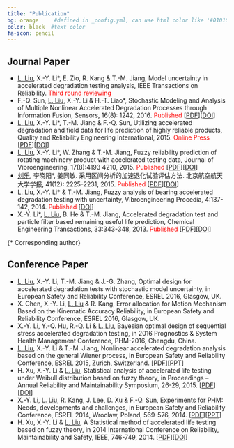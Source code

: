 ```yaml
---
title: "Publication"
bg: orange     #defined in _config.yml, can use html color like '#010101'
color: black  #text color
fa-icon: pencil
---
```


## Journal Paper
- <u>L. Liu</u>, X.-Y. Li*, E. Zio, R. Kang & T.-M. Jiang, Model uncertainty in accelerated degradation testing analysis, IEEE Transactions on Reliability. <font color="#FF0000">Third round reviewing</font>
- F.-Q. Sun, <u>L. Liu</u>, X.-Y. Li & H.-T. Liao*, Stochastic Modeling and Analysis of Multiple Nonlinear Accelerated Degradation Processes through Information Fusion, Sensors, 16(8): 1242, 2016. <font color="#FF0000">Published</font> [<a href= "llbuaa.github.io/paper/sensors.139715.pdf">PDF</a>][[DOI](http://www.mdpi.com/1424-8220/16/8/1242)]
- <u>L. Liu</u>, X.-Y. Li*, T.-M. Jiang & F.-Q. Sun, Utilizing accelerated degradation and field data for life prediction of highly reliable products, Quality and Reliability Engineering International, 2015. <font color="#FF0000">Online Press</font> [<a href= "llbuaa.github.io/paper/10.1002-qre.1935.pdf">PDF</a>][[DOI](http://onlinelibrary.wiley.com/enhanced/doi/10.1002/qre.1935)]
- <u>L. Liu</u>, X.-Y. Li*, W. Zhang & T.-M. Jiang, Fuzzy reliability prediction of rotating machinery product with accelerated testing data, Journal of Vibroengineering, 17(8):4193 4210, 2015. <font color="#FF0000">Published</font> [<a href= "llbuaa.github.io/paper/jve.15970.pdf">PDF</a>][[DOI](http://www.jve.lt/Vibro/JVE-2015-17-8/JVE01715121830.html)]
- <u>刘乐</u>, 李晓阳*, 姜同敏. 采用区间分析的加速退化试验评估方法. 北京航空航天大学学报, 41(12): 2225-2231, 2015. <font color="#FF0000">Published</font> [<a href= "llbuaa.github.io/paper/jbuaa.2015.pdf">PDF</a>][[DOI](http://bhxb.buaa.edu.cn/CN/abstract/abstract13635.shtml)]
- <u>L. Liu</u>, X.-Y. Li* & T.-M. Jiang, Fuzzy analysis of bearing accelerated degradation testing with uncertainty, Vibroengineering Procedia, 4:137-142, 2014. <font color="#FF0000">Published</font> [[DOI](http://www.jve.lt/Vibro/VP-2014-4/VP00414110025.html)]
- X.-Y. Li*, <u>L. Liu</u>, B. He & T.-M. Jiang, Accelerated degradation test and particle filter based remaining useful life prediction, Chemical Engineering Transactions, 33:343-348, 2013. <font color="#FF0000">Published</font> [<a href= "http://www.aidic.it/cet/13/33/058.pdf">PDF</a>][[DOI](http://www.aidic.it/cet/13/33/058.pdf)]

{* Corresponding author}

## Conference Paper
- <u>L. Liu</u>, X.-Y. Li, T.-M. Jiang & J.-G. Zhang, Optimal design for accelerated degradation tests with stochastic model uncertainty, in European Safety and Reliability Conference, ESREL 2016, Glasgow, UK.
- X. Chen, X.-Y. Li, <u>L. Liu</u> & R. Kang, Error allocation for Motion Mechanism Based on the Kinematic Accuracy Reliability, in European Safety and Reliability Conference, ESREL 2016, Glasgow, UK.
- X.-Y. Li, Y.-Q. Hu, R.-Q. Li & <u>L. Liu</u>, Bayesian optimal design of sequential stress accelerated degradation testing, in 2016 Prognostics & System Health Management Conference, PHM-2016, Chengdu, China.
- <u>L. Liu</u>, X.-Y. Li & T.-M. Jiang, Nonlinear accelerated degradation analysis based on the general Wiener process, in European Safety and Reliability Conference, ESREL 2015, Zurich, Switzerland. [<a href= "llbuaa.github.io/paper/esrel.2015.pdf">PDF</a>][<a href= "llbuaa.github.io/paper/esrel.2015.ppt.pdf">PPT</a>]
- H. Xu, X.-Y. Li & <u>L. Liu</u>, Statistical analysis of accelerated life testing under Weibull distribution based on fuzzy theory, in Proceedings – Annual Reliability and Maintainability Symposium, 26-29, 2015. [<a href= "llbuaa.github.io/paper/rams.2015.pdf">PDF</a>][[DOI](http://ieeexplore.ieee.org/xpls/abs_all.jsp?arnumber=7105078)]
- X.-Y. Li, <u>L. Liu</u>, R. Kang, J. Lee, D. Xu & F.-Q. Sun, Experiments for PHM: Needs, developments and challenges, in European Safety and Reliability Conference, ESREL 2014, Wroclaw, Poland, 569-576, 2014. [<a href= "llbuaa.github.io/paper/esrel.2014.pdf">PDF</a>][<a href= "llbuaa.github.io/paper/esrel.2014.ppt.pdf">PPT</a>]
- H. Xu, X.-Y. Li & <u>L. Liu</u>, A Statistical method of accelerated life testing based on fuzzy theory, in 2014 International Conference on Reliability, Maintainability and Safety, IEEE, 746-749, 2014. [<a href= "llbuaa.github.io/paper/icrms.2014.pdf">PDF</a>][[DOI](http://ieeexplore.ieee.org/xpls/abs_all.jsp?arnumber=7107297&tag=1)]
